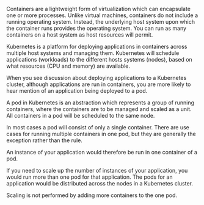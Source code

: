 Containers are a lightweight form of virtualization which can encapsulate one or more processes. Unlike virtual machines, containers do not include a running operating system. Instead, the underlying host system upon which the container runs provides the operating system. You can run as many containers on a host system as host resources will permit.

Kubernetes is a platform for deploying applications in containers across multiple host systems and managing them. Kubernetes will schedule applications (workloads) to the different hosts systems (nodes), based on what resources (CPU and memory) are available.

When you see discussion about deploying applications to a Kubernetes cluster, although applications are run in containers, you are more likely to hear mention of an application being deployed to a pod.

A pod in Kubernetes is an abstraction which represents a group of running containers, where the containers are to be managed and scaled as a unit. All containers in a pod will be scheduled to the same node.

In most cases a pod will consist of only a single container. There are use cases for running multiple containers in one pod, but they are generally the exception rather than the rule.

An instance of your application would therefore be run in one container of a pod.

If you need to scale up the number of instances of your application, you would run more than one pod for that application. The pods for an application would be distributed across the nodes in a Kubernetes cluster.

Scaling is not performed by adding more containers to the one pod.
